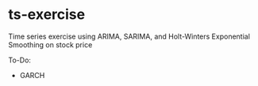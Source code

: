 # ts-exercise
Time series exercise using ARIMA, SARIMA, and Holt-Winters Exponential Smoothing on stock price

To-Do:

- GARCH
